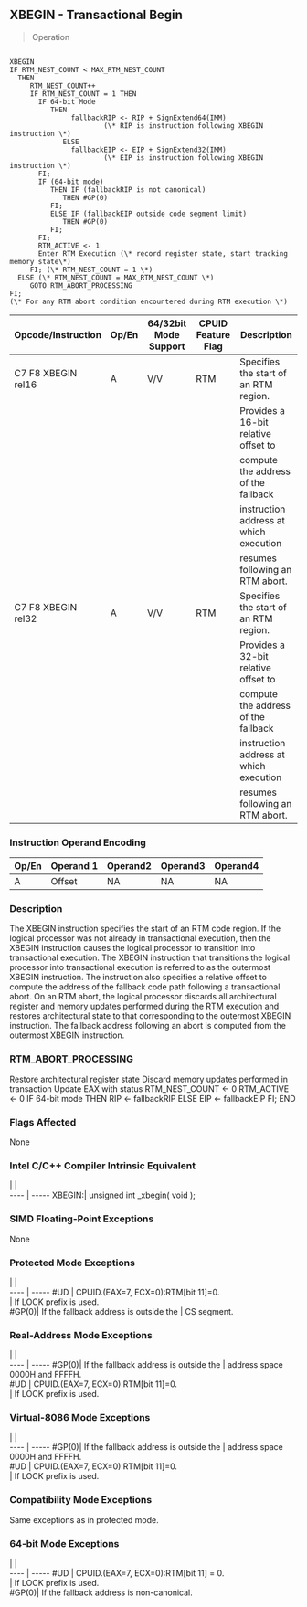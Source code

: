 ## XBEGIN  -  Transactional Begin

> Operation
``` slim

XBEGIN
IF RTM_NEST_COUNT < MAX_RTM_NEST_COUNT
  THEN
     RTM_NEST_COUNT++
     IF RTM_NEST_COUNT = 1 THEN
       IF 64-bit Mode
          THEN
               fallbackRIP <- RIP + SignExtend64(IMM)
                       (\* RIP is instruction following XBEGIN instruction \*)
             ELSE
               fallbackEIP <- EIP + SignExtend32(IMM)
                       (\* EIP is instruction following XBEGIN instruction \*)
       FI;
       IF (64-bit mode)
          THEN IF (fallbackRIP is not canonical)
             THEN #GP(0)
          FI;
          ELSE IF (fallbackEIP outside code segment limit)
             THEN #GP(0)
          FI;
       FI;
       RTM_ACTIVE <- 1
       Enter RTM Execution (\* record register state, start tracking memory state\*)
     FI; (\* RTM_NEST_COUNT = 1 \*)
  ELSE (\* RTM_NEST_COUNT = MAX_RTM_NEST_COUNT \*)
     GOTO RTM_ABORT_PROCESSING
FI;
(\* For any RTM abort condition encountered during RTM execution \*)
```

 Opcode/Instruction| Op/En| 64/32bit Mode Support| CPUID Feature Flag| Description                           
 ---  | --- | --- | --- | ---
 C7 F8 XBEGIN rel16| A    | V/V                  | RTM               | Specifies the start of an RTM region. 
                   |      |                      |                   | Provides a 16-bit relative offset to  
                   |      |                      |                   | compute the address of the fallback   
                   |      |                      |                   | instruction address at which execution
                   |      |                      |                   | resumes following an RTM abort.       
 C7 F8 XBEGIN rel32| A    | V/V                  | RTM               | Specifies the start of an RTM region. 
                   |      |                      |                   | Provides a 32-bit relative offset to  
                   |      |                      |                   | compute the address of the fallback   
                   |      |                      |                   | instruction address at which execution
                   |      |                      |                   | resumes following an RTM abort.       

### Instruction Operand Encoding
 Op/En| Operand 1| Operand2| Operand3| Operand4
 ---  | --- | --- | --- | ---
 A    | Offset   | NA      | NA      | NA      

### Description
The XBEGIN instruction specifies the start of an RTM code region. If the logical
processor was not already in transactional execution, then the XBEGIN instruction
causes the logical processor to transition into transactional execution. The
XBEGIN instruction that transitions the logical processor into transactional
execution is referred to as the outermost XBEGIN instruction. The instruction
also specifies a relative offset to compute the address of the fallback code
path following a transactional abort. On an RTM abort, the logical processor
discards all architectural register and memory updates performed during the
RTM execution and restores architectural state to that corresponding to the
outermost XBEGIN instruction. The fallback address following an abort is computed
from the outermost XBEGIN instruction.



### RTM_ABORT_PROCESSING
  Restore architectural register state
  Discard memory updates performed in transaction
  Update EAX with status
  RTM_NEST_COUNT <- 0
  RTM_ACTIVE <- 0
  IF 64-bit mode
     THEN
       RIP <- fallbackRIP
     ELSE
       EIP <- fallbackEIP
  FI;
END

### Flags Affected
None


### Intel C/C++ Compiler Intrinsic Equivalent
   | |  
---- | -----
 XBEGIN:| unsigned int _xbegin( void );

### SIMD Floating-Point Exceptions
None


### Protected Mode Exceptions
   | |  
---- | -----
 #UD   | CPUID.(EAX=7, ECX=0):RTM[bit 11]=0.   
       | If LOCK prefix is used.               
 #GP(0)| If the fallback address is outside the
       | CS segment.                           

### Real-Address Mode Exceptions
   | |  
---- | -----
 #GP(0)| If the fallback address is outside the
       | address space 0000H and FFFFH.        
 #UD   | CPUID.(EAX=7, ECX=0):RTM[bit 11]=0.   
       | If LOCK prefix is used.               

### Virtual-8086 Mode Exceptions
   | |  
---- | -----
 #GP(0)| If the fallback address is outside the
       | address space 0000H and FFFFH.        
 #UD   | CPUID.(EAX=7, ECX=0):RTM[bit 11]=0.   
       | If LOCK prefix is used.               

### Compatibility Mode Exceptions
Same exceptions as in protected mode.


### 64-bit Mode Exceptions
   | |  
---- | -----
 #UD   | CPUID.(EAX=7, ECX=0):RTM[bit 11] = 0.    
       | If LOCK prefix is used.                  
 #GP(0)| If the fallback address is non-canonical.
